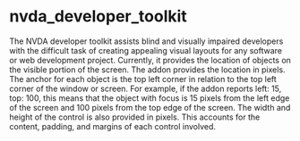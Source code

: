 # nvda_developer_toolkit
The NVDA developer toolkit assists blind and visually impaired developers with the difficult task of creating appealing visual layouts for any software or web development project. Currently, it provides the location of objects on the visible portion of the screen. The addon provides the location in pixels. The anchor for each object is the top left corner in relation to the top left corner of the window or screen. For example, if the addon reports left: 15, top: 100, this means that the object with focus is 15 pixels from the left edge of the screen and 100 pixels from the top edge of the screen. The width and height of the control is also provided in pixels. This accounts for the content, padding, and margins of each control involved.
